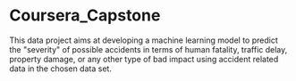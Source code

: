 # Coursera_Capstone
This data project aims at developing a machine learning model to predict the "severity" of possible accidents in terms of human fatality, traffic delay, property damage, or any other type of bad impact using accident related data in the chosen data set.
